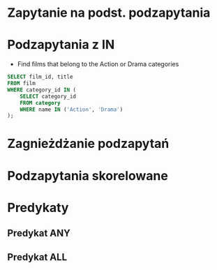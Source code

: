 # Zapytanie na podst. podzapytania  
# Podzapytania z IN  

- Find films that belong to the Action or Drama categories

~~~ sql
SELECT film_id, title
FROM film
WHERE category_id IN (
    SELECT category_id
    FROM category
    WHERE name IN ('Action', 'Drama')
);
~~~

# Zagnieżdżanie podzapytań  
# Podzapytania skorelowane

# Predykaty
## Predykat ANY

## Predykat ALL